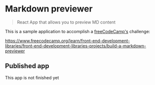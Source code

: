 # Markdown previewer

> React App that allows you to preview MD content

This is a sample application to accomplish a [freeCodeCamp's](https://www.freecodecamp.org/learn/) challenge:

https://www.freecodecamp.org/learn/front-end-development-libraries/front-end-development-libraries-projects/build-a-markdown-previewer

## Published app

This app is not finished yet

